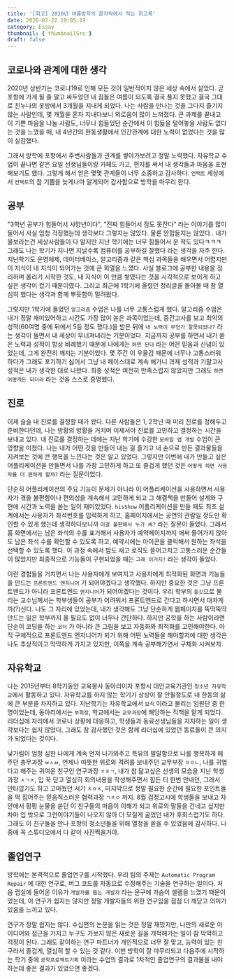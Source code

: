 ```yaml
---
title: '[회고] 2020년 여름방학의 끝자락에서 적는 회고록'
date: 2020-07-22 19:05:19
category: Essay
thumbnail: { thumbnailSrc }
draft: false
---
```


## 코로나와 관계에 대한 생각

2020년 상반기는 코로나19로 인해 모든 것이 일반적이지 않은 세상 속에서 살았다. 곧 포항에 가게 될 줄 알고 싸두었던 내 짐들은 여름이 되도록 결국 풀지 못했고 결국 그대로 친누나의 옷방에서 3개월을 지내게 되었다. 나는 사람을 만나는 것을 그다지 즐기지 않는 사람인데, 몇 개월을 혼자 지내다보니 외로움이 많이 느껴졌다. 큰 과제를 끝내고 이 기쁜 마음을 나눌 사람도, 너무나 힘들었던 순간에서 이 힘듦을 털어놓을 사람도 없다는 것을 느꼈을 때, 내 4년간의 한동생활에서 인간관계에 대한 노력이 없었다는 것을 많이 실감했다.

그래서 방학에 포항에서 주변사람들과 관계를 쌓아가보려고 정말 노력했다. 자유학교 수업이 끝나면 같은 요일 선생님들이랑 카페도 가고, 편지를 써서 내 생각들과 마음을 표현해보기도 했다. 그렇게 해서 얻은 몇몇 관계들이 너무 소중하고 감사하다. `언택트` 세상에서 `컨택트`의 참 기쁨을 늦게나마 알게되어 감사함으로 방학을 마무리 한다.

## 공부

"3학년 공부가 힘들어서 사망년이다", "진짜 힘들어서 잠도 못잔다" 라는 이야기를 많이 들어서 사실 엄청 걱정했는데 생각보다 그렇지는 않았다. 물론 안힘들지는 않았다.. 내가 울보라는건 세상사람들이 다 알지만 지난 학기에는 너무 힘들어서 운 적도 있다ㅋㅋㅋ 그래도 나는 학기가 지나면 지날수록 컴퓨터를 공부하길 잘했다 라는 생각을 자주 한다. 지난학기도 운영체제, 데이터베이스, 알고리즘과 같은 핵심 과목들을 배우면서 어렵지만 이 지식이 내 지식이 되어가는 것에 큰 희열을 느꼈다. 사실 블로그에 공부한 내용을 정리하며 올리기 시작한 것도, 내 지식이 이 만큼 쌓였다는 것을 시각적으로 보이게 하고 싶은 생각이 컸기 때문이였다. 그리고 최근에 1학기에 올렸던 정리글을 돌아볼 때 참 열심히 했다는 생각과 함께 뿌듯함이 밀려왔다.

그렇지만 1학기에 들었던 `알고리즘` 수업은 나를 너무 고통스럽게 했다. 알고리즘 수업은 내가 정말 재미있어하고 시간도 가장 많이 쏟은 과목이었는데, 중간고사를 보고 최악의 성적(60여명 중에 뒤에서 5등 정도 했다.)을 받은 뒤에 `내 노력이 무언가 잘못되었나?` 라는 생각이 들면서 내 세상이 무너져내리는 기분이었다. 지금까지 공부를 하면서 내가 쏟은 노력과 성적이 항상 비례했기 때문에 나에게는 `하면 된다` 라는 어떤 믿음과 신념이 있었는데, 그게 완전히 깨지는 기분이었다. 몇 주간 이 우울감 때문에 너무나 고통스러워 하다가 그래도 포기하기 싫어서 그냥 내 페이스대로 계속 해가니 과제 성적과 기말고사 성적은 내가 생각한 대로 나왔다. 최종 성적은 여전히 만족스럽지 않았지만 그래도 `하면 어떻게든 되더라` 라는 것을 스스로 증명했다.

## 진로

이제 슬슬 내 진로를 결정할 때가 왔다. 다른 사람들은 1, 2학년 때 미리 진로를 정해두고 준비한다던데, 나는 방황의 방황을 거치며 이제서야 진로를 고민하고 결정하는 시간을 보내고 있다. 내 진로를 결정하는 데에는 지난 학기에 수강한 `모바일 앱 개발` 수업이 큰 영향을 미쳤다. 나는 내가 어떤 것을 만들어 내는 걸 즐기고 내 손으로 만든 결과물들을 지켜보는 것에 큰 행복을 느낀다는 것은 알고 있었다. 그렇지만 이번에 내가 만들고 싶은 어플리케이션을 만들면서 나를 가장 고민하게 하고 또 즐겁게 했던 것은 `어떻게 하면 사용자를 더 편하게 할까?` 라는 질문이었다.

단순히 어플리케이션의 주요 기능이 문제가 아니라 이 어플리케이션을 사용하면서 사용자가 겪을 불편함이나 편의성을 계속해서 고민하게 되고 그 해결책을 만들어 설계와 구현에 시간과 노력을 쏟는 일이 재미있었다. `hisShow` 어플리케이션을 만들 때도 최초 설계에서는 사용자가 좌석번호를 입력하게 하고, 홈페이지에서는 공연의 관람일 정도만 확인할 수 있게 했는데 생각하다보니까 `이걸 불편해서 누가 써?` 라는 질문이 들었다. 그래서 홈 화면에서는 남은 좌석의 수를 표기해서 사용자가 예약페이지까지 애써 들어가지 않아도 남은 좌석 수를 확인할 수 있도록 하고, 예약시에는 아이콘을 클릭해서 원하는 좌석을 선택할 수 있도록 했다. 이 과정 속에서 밤도 새고 로직도 뜯어고치고 고통스러운 순간들이 많았지만 최종적으로 기능들이 구현되었을 때는 `그래 이거지!` 라는 생각이 들었다.

이런 경험들을 거치면서 나는 사용자에게 보여지고 사용자에게 최적화된 화면과 기능들을 만드는 `프론트엔드 엔지니어` 가 되어야겠다고 생각했다. 하지만 중요한 것은 그냥 프론트엔드가 아니라 프론트엔드 `엔지니어`가 되어야겠다는 것이다. 우리 학부의 `홍갓`으로 불리는 교수님께서는 학부생들이 공부가 어려워서 프론트엔드로 간다고 하시면서 대차게 까(?)신다. 나도 그 자리에 있었는데, 내가 생각해도 그냥 단순하게 웹페이지를 뚝딱뚝딱 만드는 일은 학부까지 올 필요도 없이 너무나 간단하다. 하지만 공학을 하는 사람이라면 단순이 코딩을 하는 `코더` 가 아니라 큰 그림을 보고 자동화와 최적화를 고민해야한다. 아직 구체적으로 프론트엔드 엔지니어가 되기 위해 어떤 노력들을 해야할지에 대한 생각은 나도 추상적이고 막막하게 가지고 있지만, 이쪽을 계속 공부해가면서 구체화 시켜보자.

## 자유학교

나는 2015년부터 8학기동안 교육봉사 동아리이자 포항시 대안교육기관인 `청소년 자유학교`에서 활동하고 있다. 자유학교를 하지 않는 학기가 상상이 잘 안될정도로 내 한동의 삶에 큰 부분을 차지하고 있다. 지난학기는 자유학교에서 `보직` 이라고 불리는 임원단 중 한명이었는데, 동아리에서는 `부회장`, 학교에서는 `교무과장`에 해당하는 직책을 맡게 되었다. 리더십에 자리에서 코로나 상황에 대응하고, 학생들과 동료선생님들을 지지하는 일이 생각보다는 쉽지 않았다. 그래도 참 감사했던 것은 함께 리더십에 있었던 동료들이 큰 의지가 되었다는 것이다.

낯가림이 엄청 심한 나에게 계속 먼저 나가와주고 특유의 발랄함으로 나를 행복하게 해주던 총무과장 `ㅂㅅㅂ`, 언제나 따뜻한 위로와 격려를 보내주던 교무부장 `ㅇㅇㄴ`, 나를 귀엽다고 해주는 귀여운 친구인 연구과장 `ㅈㅎㄱ`, 내가 참 닮고싶은 선생의 모습을 지닌 학생과장 `ㅈㄱㅊ`, 입 꾹 닫고 열심히 회의내용을 작성해주면서 힘든 티 한번 안내던, 그래서 안타깝기도 하고 고마웠던 서기 `ㅈㅇㅈ`, 마지막으로 정말 필요한 순간에 필요한 포인트들을 딱 집어주는 믿음직스러운 협력과장 `ㄱㅈㅇ` 까지. 8월 검정고시에 학생들을 보내고 차안에서 펑펑 눈물을 쏟던 이 친구들의 마음이 이해가 되고 위로의 말들을 건네고 싶지만 차마 입 밖으로 그런이야기들이 나오지 않아 더 모질게 굴었던 내가 후회스럽기도 하다. 그래도 이 친구들을 만나 포항의 청소년들을 위해 열정을 쏟을 수 있었음에 감사하다. 나중에 꼭 스튜디오에서 다 같이 사진찍을거야.

## 졸업연구

방학에는 본격적으로 졸업연구를 시작했다. 우리 팀의 주제는 `Automatic Program Repair` 에 대한 연구로, 버그 코드를 자동으로 수정해주는 기술을 연구하는 일이다. 처음 랩실에 들어온 이유가 `개발자를 돕는 개발자` 라는 문구에 가슴이 셀렘을 느꼈기 때문이었는데, 이 연구가 쉽지는 않지만 정말 개발자들의 위한 연구임을 점점 더 깨닫고 의미가 있음을 느끼고 있다.

연구가 정말 쉽지는 않다. 수십편의 논문을 읽는 것은 정말 재밌지만, 나만의 새로운 아이디어와 접근을 가지고 누구도 가보지 않은 새로운 길을 개척해가는 일이 참 막막하고 걱정이 된다. 그래도 같이하는 연구 파트너가 개인적으로 너무 잘 맞고, 능력이 있는 친구라서 즐겁게, 열심히 할 수 있는 것 같다. 이번 방학이 잘 마무리되고 다음주에 시작하는 학기 중에 `공학프로젝트기획` 이라는 수업의 결과로 1차적인 졸업연구의 결과물을 내야하는데 좋은 결과가 있었으면 좋겠다.
